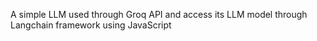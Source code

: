 A simple LLM used through Groq API and access its LLM model through Langchain framework using JavaScript

